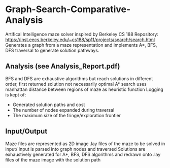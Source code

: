# Graph-Search-Comparative-Analysis

Artifical Intelligence maze solver inspired by Berkeley CS 188 Repository: https://inst.eecs.berkeley.edu/~cs188/sp11/projects/search/search.html
Generates a graph from a maze representation and implements A*, BFS, DFS traversal to generate solution pathways.

Analysis (see Analysis_Report.pdf)
--------
BFS and DFS are exhaustive algorithms but reach solutions in different order, first returned solution not necessarily optimal
A* search uses manhattan distance between regions of maze as heuristic function
Logging is kept of:
  - Generated solution paths and cost
  - The number of nodes expanded during traversal
  - The maximum size of the fringe/exploration frontier

Input/Output
------------
Maze files are represented as 2D image .lay files of the maze to be solved in input/
Input is parsed into graph nodes and traversed
Solutions are exhaustively generated for A*, BFS, DFS algorithms and redrawn onto .lay files of the maze image with the solution path



